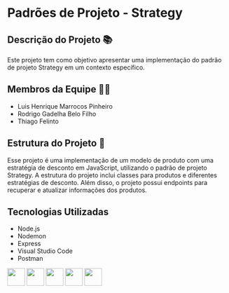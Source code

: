 # Padrões de Projeto - Strategy

## Descrição do Projeto 📚
Este projeto tem como objetivo apresentar uma implementação do padrão de projeto Strategy em um contexto específico.

## Membros da Equipe 🙋‍♂️
- Luis Henrique Marrocos Pinheiro
- Rodrigo Gadelha Belo Filho
- Thiago Felinto

## Estrutura do Projeto 🏫

Esse projeto é uma implementação de um modelo de produto com uma estratégia de desconto em JavaScript, utilizando o padrão de projeto Strategy. A estrutura do projeto inclui classes para produtos e diferentes estratégias de desconto. Além disso, o projeto possui endpoints para recuperar e atualizar informações dos produtos.

## Tecnologias Utilizadas 
- Node.js
- Nodemon
- Express
- Visual Studio Code
- Postman

<div display=flex> 
  <img height= 40 src="https://cdn.jsdelivr.net/gh/devicons/devicon@latest/icons/nodejs/nodejs-original.svg" />
  <img height= 40 src="https://cdn.jsdelivr.net/gh/devicons/devicon@latest/icons/nodemon/nodemon-original.svg" />
  <img height= 40 src="https://cdn.jsdelivr.net/gh/devicons/devicon@latest/icons/express/express-original.svg" />
  <img height= 40 src="https://cdn.jsdelivr.net/gh/devicons/devicon@latest/icons/vscode/vscode-original.svg" />
  <img height= 40 src="https://cdn.jsdelivr.net/gh/devicons/devicon@latest/icons/postman/postman-original.svg" />
        
</div>


